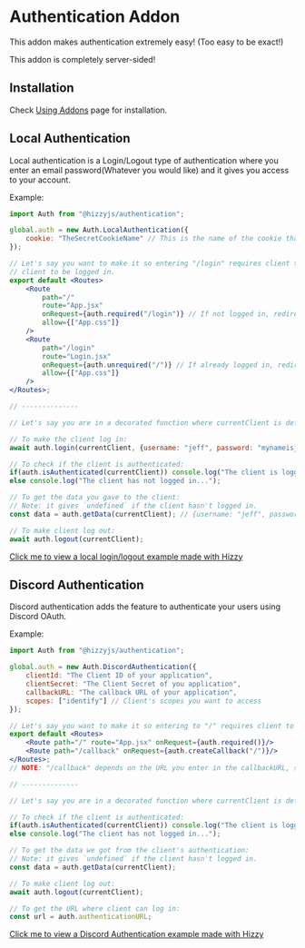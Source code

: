 # Authentication Addon

This addon makes authentication extremely easy! (Too easy to be exact!)

This addon is completely server-sided!

## Installation

Check [Using Addons](../guide/using-addons.md) page for installation.

## Local Authentication

Local authentication is a Login/Logout type of authentication where you enter an email password(Whatever you would like)
and it gives you access to your account.

Example:

```jsx
import Auth from "@hizzyjs/authentication";

global.auth = new Auth.LocalAuthentication({
    cookie: "TheSecretCookieName" // This is the name of the cookie that will be set for the client
});

// Let's say you want to make it so entering "/login" requires client to be not logged in whereas entering to "/" requires
// client to be logged in.
export default <Routes>
    <Route
        path="/"
        route="App.jsx"
        onRequest={auth.required("/login")} // If not logged in, redirect to "/login"
        allow={["App.css"]}
    />
    <Route
        path="/login"
        route="Login.jsx"
        onRequest={auth.unrequired("/")} // If already logged in, redirect to "/"
        allow={["App.css"]}
    />
</Routes>;

// --------------

// Let's say you are in a decorated function where currentClient is defined.

// To make the client log in:
await auth.login(currentClient, {username: "jeff", password: "mynameisjeff"});

// To check if the client is authenticated:
if(auth.isAuthenticated(currentClient)) console.log("The client is logged!");
else console.log("The client has not logged in...");

// To get the data you gave to the client:
// Note: it gives `undefined` if the client hasn't logged in.
const data = auth.getData(currentClient); // {username: "jeff", password: "mynameisjeff"}

// To make client log out:
await auth.logout(currentClient);
```

[Click me to view a local login/logout example made with Hizzy](https://github.com/hizzyjs/hizzy/tree/main/examples/local-auth)

## Discord Authentication

Discord authentication adds the feature to authenticate your users using Discord OAuth.

Example:

```jsx
import Auth from "@hizzyjs/authentication";

global.auth = new Auth.DiscordAuthentication({
    clientId: "The Client ID of your application",
    clientSecret: "The Client Secret of you application",
    callbackURL: "The callback URL of your application",
    scopes: ["identify"] // Client's scopes you want to access
});

// Let's say you want to make it so entering to "/" requires client to be logged in.
export default <Routes>
    <Route path="/" route="App.jsx" onRequest={auth.required()}/>
    <Route path="/callback" onRequest={auth.createCallback("/")}/>
</Routes>;
// NOTE: "/callback" depends on the URL you enter in the callbackURL, so be sure to sync them!

// --------------

// Let's say you are in a decorated function where currentClient is defined.

// To check if the client is authenticated:
if(auth.isAuthenticated(currentClient)) console.log("The client is logged!");
else console.log("The client has not logged in...");

// To get the data we got from the client's authentication:
// Note: it gives `undefined` if the client hasn't logged in.
const data = auth.getData(currentClient);

// To make client log out:
await auth.logout(currentClient);

// To get the URL where client can log in:
const url = auth.authenticationURL;
```

[Click me to view a Discord Authentication example made with Hizzy](https://github.com/hizzyjs/hizzy/tree/main/examples/discord-auth)